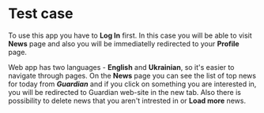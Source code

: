 
# Test case


To use this app you have to **Log In** first. In this case you will be able to visit **News** page and also you will be immediatelly redirected to your **Profile** page. 

Web app has two languages - **English** and **Ukrainian**, so it's easier to navigate through pages. On the **News** page you can see the list of top news for today from ***Guardian*** and if you click on something you are interested in, you will be redirected to Guardian web-site in the new tab. Also there is possibility to delete news that you aren't intrested in or **Load more** news.

